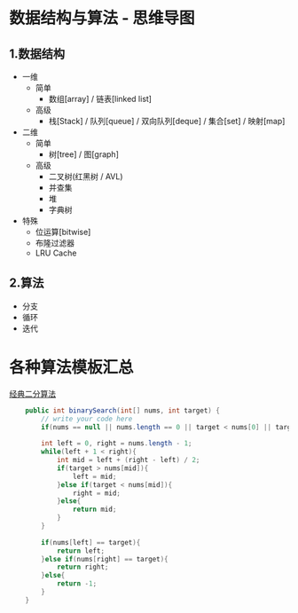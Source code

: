 # 数据结构与算法 - 思维导图
## 1.数据结构
  - 一维
    - 简单
      - 数组[array] / 链表[linked list]
    - 高级
      - 栈[Stack] / 队列[queue] / 双向队列[deque] / 集合[set] / 映射[map]
  - 二维
    - 简单
      - 树[tree] / 图[graph]
    - 高级
      - 二叉树(红黑树 / AVL)
      - 并查集
      - 堆
      - 字典树
  - 特殊
    - 位运算[bitwise]
    - 布隆过滤器
    - LRU Cache
## 2.算法
 - 分支
 - 循环
 - 迭代
# 各种算法模板汇总
[经典二分算法](https://www.lintcode.com/problem/classical-binary-search)
```Java
    public int binarySearch(int[] nums, int target) {
        // write your code here
        if(nums == null || nums.length == 0 || target < nums[0] || target > nums[nums.length - 1]) return -1;
        
        int left = 0, right = nums.length - 1;
        while(left + 1 < right){
            int mid = left + (right - left) / 2;
            if(target > nums[mid]){
                left = mid;
            }else if(target < nums[mid]){
                right = mid;
            }else{
                return mid;
            }
        }
        
        if(nums[left] == target){
            return left;
        }else if(nums[right] == target){
            return right;
        }else{
            return -1;
        }
    }
```
